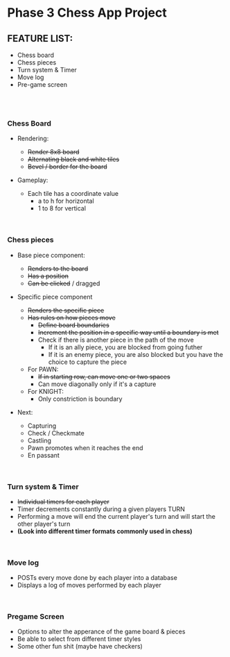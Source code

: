 # Phase 3 Chess App Project

## FEATURE LIST:
- Chess board
- Chess pieces
- Turn system & Timer
- Move log
- Pre-game screen

<br>
<br>

### Chess Board
- Rendering: 
  - ~~Render 8x8 board~~
  - ~~Alternating black and white tiles~~
  - ~~Bevel / border for the board~~

- Gameplay:
  - Each tile has a coordinate value
    - a to h for horizontal
    - 1 to 8 for vertical

<br>

### Chess pieces
- Base piece component:
  - ~~Renders to the board~~
  - ~~Has a position~~
  - ~~Can be clicked~~ / dragged

- Specific piece component
  - ~~Renders the specific piece~~
  - ~~Has rules on how pieces move~~
    - ~~Define board boundaries~~
    - ~~Increment the position in a specific way until a boundary is met~~
    - Check if there is another piece in the path of the move
      - If it is an ally piece, you are blocked from going futher
      - If it is an enemy piece, you are also blocked but you have the choice to capture the piece
  - For PAWN:
    - ~~If in starting row, can move one or two spaces~~
    - Can move diagonally only if it's a capture
  - For KNIGHT:
    - Only constriction is boundary

- Next:
  - Capturing
  - Check / Checkmate
  - Castling
  - Pawn promotes when it reaches the end
  - En passant

<br>

### Turn system & Timer
- ~~Individual timers for each player~~
- Timer decrements constantly during a given players TURN
- Performing a move will end the current player's turn and will start the other player's turn
- **(Look into different timer formats commonly used in chess)**

<br>

### Move log
- POSTs every move done by each player into a database
- Displays a log of moves performed by each player

<br>

### Pregame Screen
- Options to alter the apperance of the game board & pieces
- Be able to select from different timer styles
- Some other fun shit (maybe have checkers)
